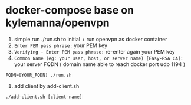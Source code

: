 # docker-compose base on kylemanna/openvpn

1. simple run ./run.sh to initial + run openvpn as docker container
1. `Enter PEM pass phrase:` your PEM key
1. `Verifying - Enter PEM pass phrase:` re-enter again your PEM key
1. `Common Name (eg: your user, host, or server name) [Easy-RSA CA]:` your server FQDN ( domain name able to reach docker port udp 1194 )

```
FQDN=[YOUR_FQDN] ./run.sh
```

1. add client by add-client.sh

```
./add-client.sh [client-name]
```
